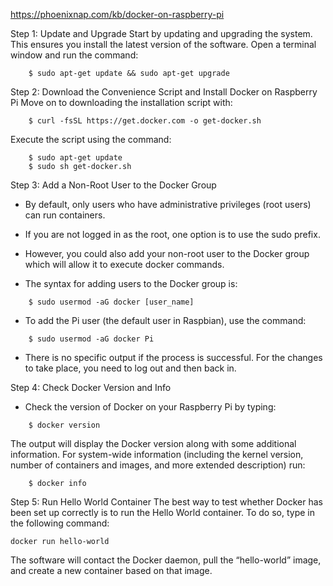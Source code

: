 
https://phoenixnap.com/kb/docker-on-raspberry-pi

Step 1: Update and Upgrade
Start by updating and upgrading the system. This ensures you install the latest version of the software.
Open a terminal window and run the command:

```
    $ sudo apt-get update && sudo apt-get upgrade
```
Step 2: Download the Convenience Script and Install Docker on Raspberry Pi
Move on to downloading the installation script with:
```
    $ curl -fsSL https://get.docker.com -o get-docker.sh
```
Execute the script using the command:
```
    $ sudo apt-get update
    $ sudo sh get-docker.sh
```

Step 3: Add a Non-Root User to the Docker Group
- By default, only users who have administrative privileges (root users) can run containers. 
- If you are not logged in as the root, one option is to use the sudo prefix.
- However, you could also add your non-root user to the Docker group which will allow it to execute docker commands.

- The syntax for adding users to the Docker group is:
```
    $ sudo usermod -aG docker [user_name]
```
- To add the Pi user (the default user in Raspbian), use the command:
```
    $ sudo usermod -aG docker Pi
```

- There is no specific output if the process is successful. For the changes to take place, you need to log out and then back in.

Step 4: Check Docker Version and Info
- Check the version of Docker on your Raspberry Pi by typing:
```
    $ docker version
```
The output will display the Docker version along with some additional information.
For system-wide information (including the kernel version, number of containers and images, and more extended description) run:
```
    $ docker info
```
Step 5: Run Hello World Container
The best way to test whether Docker has been set up correctly is to run the Hello World container.
To do so, type in the following command:
```
docker run hello-world
```
The software will contact the Docker daemon, pull the “hello-world” image, and create a new container based on that image.
